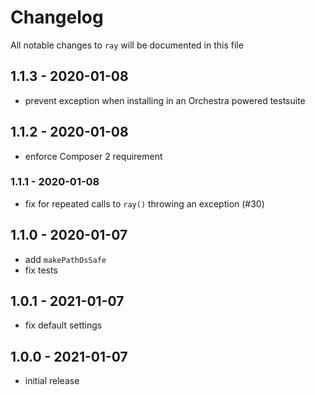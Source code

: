 # Changelog

All notable changes to `ray` will be documented in this file

## 1.1.3 - 2020-01-08

- prevent exception when installing in an Orchestra powered testsuite

## 1.1.2 - 2020-01-08

- enforce Composer 2 requirement

### 1.1.1 - 2020-01-08

- fix for repeated calls to `ray()` throwing an exception (#30)

## 1.1.0 - 2020-01-07

- add `makePathOsSafe`
- fix tests

## 1.0.1 - 2021-01-07

- fix default settings

## 1.0.0 - 2021-01-07

- initial release
